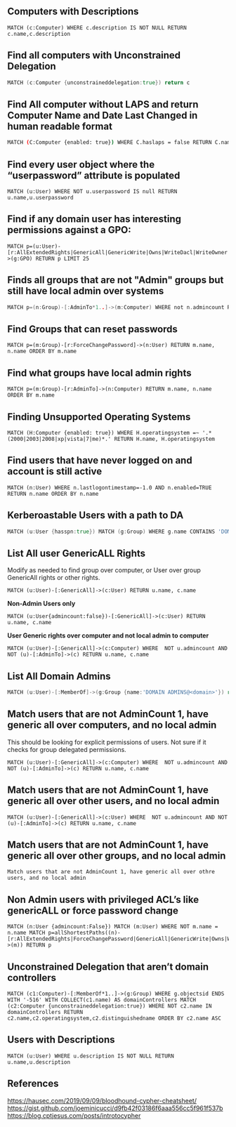 ## Computers with Descriptions

```
MATCH (c:Computer) WHERE c.description IS NOT NULL RETURN c.name,c.description
```

## Find all computers with Unconstrained Delegation

```go
MATCH (c:Computer {unconstraineddelegation:true}) return c
```

## Find All computer without LAPS and return Computer Name and Date Last Changed in human readable format

```bash
MATCH (C:Computer {enabled: true}) WHERE C.haslaps = false RETURN C.name, datetime({epochSeconds: toInteger(C.pwdlastset) })
```

## Find every user object where the “userpassword” attribute is populated

```
MATCH (u:User) WHERE NOT u.userpassword IS null RETURN u.name,u.userpassword
```

## Find if any domain user has interesting permissions against a GPO:

```
MATCH p=(u:User)-[r:AllExtendedRights|GenericAll|GenericWrite|Owns|WriteDacl|WriteOwner|GpLink*1..]->(g:GPO) RETURN p LIMIT 25
```

## Finds all groups that are not "Admin" groups but still have local admin over systems

```go
MATCH p=(n:Group)-[:AdminTo*1..]->(m:Computer) WHERE not n.admincount RETURN DISTINCT n.name, n.admincount, COUNT(m.name) ORDER BY COUNT(m.name) DESC
```

## Find Groups that can reset passwords

```
MATCH p=(m:Group)-[r:ForceChangePassword]->(n:User) RETURN m.name, n.name ORDER BY m.name
```

## Find what groups have local admin rights           

```
MATCH p=(m:Group)-[r:AdminTo]->(n:Computer) RETURN m.name, n.name ORDER BY m.name

```

## Finding Unsupported Operating Systems

```
MATCH (H:Computer {enabled: true}) WHERE H.operatingsystem =~ '.*(2000|2003|2008|xp|vista|7|me)*.' RETURN H.name, H.operatingsystem

```

## Find users that have never logged on and account is still active

```
MATCH (n:User) WHERE n.lastlogontimestamp=-1.0 AND n.enabled=TRUE RETURN n.name ORDER BY n.name
```

## Kerberoastable Users with a path to DA

```go
MATCH (u:User {hasspn:true}) MATCH (g:Group) WHERE g.name CONTAINS 'DOMAIN ADMINS' MATCH p = shortestPath( (u)-[*1..]->(g) ) RETURN p
```

## List All user GenericALL Rights

Modify as needed to find group over computer, or User over group GenericAll rights or other rights.

```
MATCH (u:User)-[:GenericAll]->(c:User) RETURN u.name, c.name
```
**Non-Admin Users only**
```
MATCH (u:User{admincount:false})-[:GenericAll]->(c:User) RETURN u.name, c.name
```
**User Generic rights over computer and not local admin to computer**
```
MATCH (u:User)-[:GenericAll]->(c:Computer) WHERE  NOT u.admincount AND NOT (u)-[:AdminTo]->(c) RETURN u.name, c.name
```

## List All Domain Admins

```go
MATCH (u:User)-[:MemberOf]->(g:Group {name:'DOMAIN ADMINS@<domain>'}) return u.name, u.displayname
```

## Match users that are not AdminCount 1, have generic all over computers, and no local admin
This should be looking for explicit permissions of users. Not sure if it checks for group delegated permissions.

```
MATCH (u:User)-[:GenericAll]->(c:Computer) WHERE  NOT u.admincount AND NOT (u)-[:AdminTo]->(c) RETURN u.name, c.name

```

## Match users that are not AdminCount 1, have generic all over other users, and no local admin

```
MATCH (u:User)-[:GenericAll]->(c:User) WHERE  NOT u.admincount AND NOT (u)-[:AdminTo]->(c) RETURN u.name, c.name
```

## Match users that are not AdminCount 1, have generic all over other groups, and no local admin

```
Match users that are not AdminCount 1, have generic all over othre users, and no local admin
```

## Non Admin users with privileged ACL’s like genericALL or force password change

```
MATCH (n:User {admincount:False}) MATCH (m:User) WHERE NOT m.name = n.name MATCH p=allShortestPaths((n)-[r:AllExtendedRights|ForceChangePassword|GenericAll|GenericWrite|Owns|WriteDacl|WriteOwner*1..]->(m)) RETURN p
```

## Unconstrained Delegation that aren’t domain controllers

```
MATCH (c1:Computer)-[:MemberOf*1..]->(g:Group) WHERE g.objectsid ENDS WITH '-516' WITH COLLECT(c1.name) AS domainControllers MATCH (c2:Computer {unconstraineddelegation:true}) WHERE NOT c2.name IN domainControllers RETURN c2.name,c2.operatingsystem,c2.distinguishedname ORDER BY c2.name ASC
```

## Users with Descriptions

```
MATCH (u:User) WHERE u.description IS NOT NULL RETURN u.name,u.description
```


## References

https://hausec.com/2019/09/09/bloodhound-cypher-cheatsheet/
https://gist.github.com/joeminicucci/d9fb42f03186f6aaa556cc5f961f537b
https://blog.cptjesus.com/posts/introtocypher